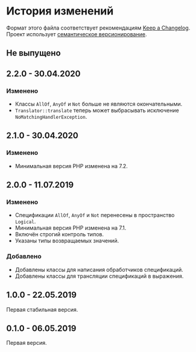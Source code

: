 # История изменений

Формат этого файла соответствует рекомендациям [Keep a Changelog](https://keepachangelog.com/ru/1.0.0/).
Проект использует [семантическое версионирование](http://semver.org/spec/v2.0.0.html).

## Не выпущено


## 2.2.0 - 30.04.2020

### Изменено

- Классы `AllOf`, `AnyOf` и `Not` больше не являются окончательными. 
- `Translator::translate` теперь может выбрасывать исключение `NoMatchingHandlerException`.


## 2.1.0 - 30.04.2020

### Изменено

- Минимальная версия PHP изменена на 7.2.


## 2.0.0 - 11.07.2019

### Изменено

- Спецификации `AllOf`, `AnyOf` и `Not` перенесены в пространство `Logical`.  
- Минимальная версия PHP изменена на 7.1.
- Включён строгий контроль типов.
- Указаны типы возвращаемых значений.

### Добавлено

- Добавлены классы для написания обработчиков спецификаций.
- Добавлены классы для трансляции спецификаций в выражения.


## 1.0.0 - 22.05.2019

Первая стабильная версия.


## 0.1.0 - 06.05.2019

Первая версия.
